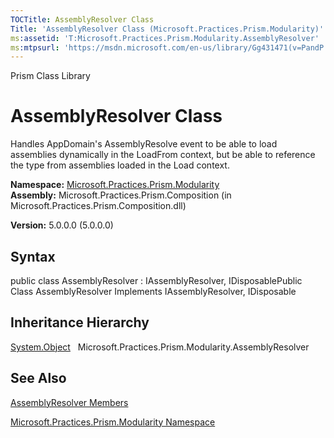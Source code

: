 ```yaml
---
TOCTitle: AssemblyResolver Class
Title: 'AssemblyResolver Class (Microsoft.Practices.Prism.Modularity)'
ms:assetid: 'T:Microsoft.Practices.Prism.Modularity.AssemblyResolver'
ms:mtpsurl: 'https://msdn.microsoft.com/en-us/library/Gg431471(v=PandP.50)'
---
```


Prism Class Library

AssemblyResolver Class
======================

Handles AppDomain's AssemblyResolve event to be able to load assemblies dynamically in the LoadFrom context, but be able to reference the type from assemblies loaded in the Load context.

**Namespace:** [Microsoft.Practices.Prism.Modularity](https://msdn.microsoft.com/n:microsoft.practices.prism.modularity)
**Assembly:** Microsoft.Practices.Prism.Composition (in Microsoft.Practices.Prism.Composition.dll)

**Version:** 5.0.0.0 (5.0.0.0)

## Syntax


<span id="syntaxToggle"></span>public class AssemblyResolver : IAssemblyResolver, IDisposablePublic Class AssemblyResolver Implements IAssemblyResolver, IDisposable

Inheritance Hierarchy
---------------------

<span id="familyToggle"></span>[System.Object](http://msdn2.microsoft.com/en-us/library/e5kfa45b)
  Microsoft.Practices.Prism.Modularity.AssemblyResolver

See Also
--------


[AssemblyResolver Members](https://msdn.microsoft.com/allmembers.t:microsoft.practices.prism.modularity.assemblyresolver)

[Microsoft.Practices.Prism.Modularity Namespace](https://msdn.microsoft.com/n:microsoft.practices.prism.modularity)
